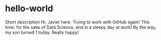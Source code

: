 # hello-world
Short description
Hi, Javier here.
Trying to work with GitHub again! This time, for the sake of Data Science, and in a sleepy day at work! By the way, my son turned 1 today. Really happy!
